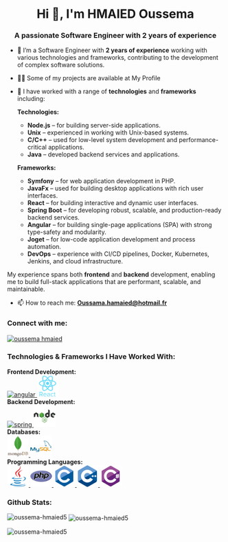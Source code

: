 <h1 align="center">Hi 👋, I'm HMAIED Oussema</h1>
<h3 align="center">A passionate Software Engineer with 2 years of experience</h3>

- 🔭 I’m a Software Engineer with **2 years of experience** working with various technologies and frameworks, contributing to the development of complex software solutions.

- 👨‍💻 Some of my projects are available at My Profile
  
- 💬 I have worked with a range of **technologies** and **frameworks** including:

  **Technologies:**
  - **Node.js** – for building server-side applications.
  - **Unix** – experienced in working with Unix-based systems.
  - **C/C++** – used for low-level system development and performance-critical applications.
  - **Java** – developed backend services and applications.

  **Frameworks:**
  - **Symfony** – for web application development in PHP.
  - **JavaFx** – used for building desktop applications with rich user interfaces.
  - **React** – for building interactive and dynamic user interfaces.
  - **Spring Boot** – for developing robust, scalable, and production-ready backend services.
  - **Angular** – for building single-page applications (SPA) with strong type-safety and modularity.
  - **Joget** – for low-code application development and process automation.
  - **DevOps** – experience with CI/CD pipelines, Docker, Kubernetes, Jenkins, and cloud infrastructure.

My experience spans both **frontend** and **backend** development, enabling me to build full-stack applications that are performant, scalable, and maintainable.

- 📫 How to reach me: **Oussama.hamaied@hotmail.fr**

<h3 align="left">Connect with me:</h3>
<p align="left">
  <a href="https://tn.linkedin.com/in/oussema-h-9506531b2?trk=people-guest_people_search-card" target="_blank">
    <img align="center" src="https://raw.githubusercontent.com/rahuldkjain/github-profile-readme-generator/master/src/images/icons/Social/Linkedin.svg" alt="oussema hmaied" height="40" width="50" />
  </a>
</p>


<h3 align="left">Technologies & Frameworks I Have Worked With:</h3>
<p align="left">
  <strong>Frontend Development:</strong>
  <br />
  <a href="https://angular.io" target="_blank" rel="noreferrer"> <img src="https://angular.io/assets/images/logos/angular/angular.svg" alt="angular" width="50" height="50"/> </a>
  <a href="https://reactjs.org/" target="_blank" rel="noreferrer"> <img src="https://raw.githubusercontent.com/devicons/devicon/master/icons/react/react-original-wordmark.svg" alt="react" width="50" height="50"/> </a>
  
  <br />
  <strong>Backend Development:</strong>
  <br />
  <a href="https://spring.io/" target="_blank" rel="noreferrer"> <img src="https://www.vectorlogo.zone/logos/springio/springio-icon.svg" alt="spring" width="50" height="50"/> </a>
  <a href="https://nodejs.org/en/" target="_blank" rel="noreferrer"> <img src="https://raw.githubusercontent.com/devicons/devicon/master/icons/nodejs/nodejs-original-wordmark.svg" alt="nodejs" width="50" height="50"/> </a>

  <br />
  <strong>Databases:</strong>
  <br />
  <a href="https://www.mongodb.com/" target="_blank" rel="noreferrer"> <img src="https://raw.githubusercontent.com/devicons/devicon/master/icons/mongodb/mongodb-original-wordmark.svg" alt="mongodb" width="50" height="50"/> </a>
  <a href="https://www.mysql.com/" target="_blank" rel="noreferrer"> <img src="https://raw.githubusercontent.com/devicons/devicon/master/icons/mysql/mysql-original-wordmark.svg" alt="mysql" width="50" height="50"/> </a>

  <br />
  <strong>Programming Languages:</strong>
  <br />
  <a href="https://www.java.com" target="_blank" rel="noreferrer"> <img src="https://raw.githubusercontent.com/devicons/devicon/master/icons/java/java-original.svg" alt="java" width="50" height="50"/> </a>
  <a href="https://www.php.net" target="_blank" rel="noreferrer"> <img src="https://raw.githubusercontent.com/devicons/devicon/master/icons/php/php-original.svg" alt="php" width="50" height="50"/> </a>
  <a href="https://www.cprogramming.com/" target="_blank" rel="noreferrer"> <img src="https://raw.githubusercontent.com/devicons/devicon/master/icons/c/c-original.svg" alt="c" width="50" height="50"/> </a>
  <a href="https://www.w3schools.com/cpp/" target="_blank" rel="noreferrer"> <img src="https://raw.githubusercontent.com/devicons/devicon/master/icons/cplusplus/cplusplus-original.svg" alt="cplusplus" width="50" height="50"/> </a>
  <a href="https://www.w3schools.com/cs/" target="_blank" rel="noreferrer"> <img src="https://raw.githubusercontent.com/devicons/devicon/master/icons/csharp/csharp-original.svg" alt="csharp" width="50" height="50"/> </a>
</p>

<h3 align="left">Github Stats:</h3>
<p><img align="left" src="https://github-readme-stats.vercel.app/api/top-langs?username=oussema-hmaied5&show_icons=true&locale=en&layout=compact" alt="oussema-hmaied5" /></p>
<p>&nbsp;<img align="center" src="https://github-readme-stats.vercel.app/api?username=oussema-hmaied5&show_icons=true&locale=en" alt="oussema-hmaied5" /></p>

<p><img align="center" src="https://github-readme-streak-stats.herokuapp.com/?user=oussema-hmaied5&" alt="oussema-hmaied5" /></p>
